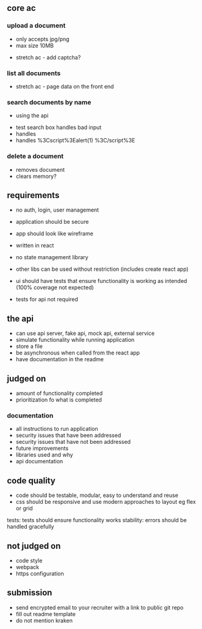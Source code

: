 
## core ac
### upload a document
+ only accepts jpg/png
+ max size 10MB
- stretch ac - add captcha?

### list all documents
- stretch ac - page data on the front end 

### search documents by name
- using the api
+ test search box handles bad input 
+ handles <script>alert(1) </script>
+ handles %3Cscript%3Ealert(1) %3C/script%3E

### delete a document
- removes document
- clears memory?

## requirements
- no auth, login, user management
- application should be secure

- app should look like wireframe
- written in react
- no state management library
- other libs can be used without restriction (includes create react app)
- ui should have tests that ensure functionality is working as intended (100% coverage not expected)
- tests for api not required

## the api
- can use api server, fake api, mock api, external service
- simulate functionality while running application
- store a file
- be asynchronous when called from the react app
- have documentation in the readme

## judged on
- amount of functionality completed
- prioritization fo what is completed

### documentation
- all instructions to run application
- security issues that have been addressed
- security issues that have not been addressed
- future improvements
- libraries used and why
- api documentation

## code quality
- code should be testable, modular, easy to understand and reuse
- css should be responsive and use modern approaches to layout eg flex or grid

tests: tests should ensure functionality works
stability: errors should be handled gracefully

## not judged on
- code style
- webpack
- https configuration

## submission
- send encrypted email to your recruiter with a link to public git repo
- fill out readme template
- do not mention kraken
